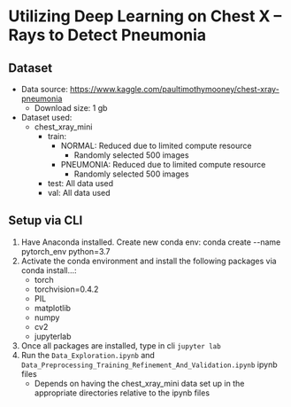 # Utilizing Deep Learning on Chest X – Rays to Detect Pneumonia

## Dataset
* Data source: https://www.kaggle.com/paultimothymooney/chest-xray-pneumonia
    * Download size: 1 gb
* Dataset used:
    * chest_xray_mini
        * train:
            * NORMAL: Reduced due to limited compute resource
                * Randomly selected 500 images
            * PNEUMONIA: Reduced due to limited compute resource
                * Randomly selected 500 images
        * test: All data used
        * val: All data used
        
        
## Setup via CLI
1. Have Anaconda installed. Create new conda env: conda create --name pytorch_env python=3.7
2. Activate the conda environment and install the following packages via conda install...:
    * torch
    * torchvision=0.4.2
    * PIL
    * matplotlib
    * numpy
    * cv2
    * jupyterlab
3. Once all packages are installed, type in cli `jupyter lab`
4. Run the `Data_Exploration.ipynb` and `Data_Preprocessing_Training_Refinement_And_Validation.ipynb` ipynb files
    * Depends on having the chest_xray_mini data set up in the appropriate directories relative to the ipynb files
